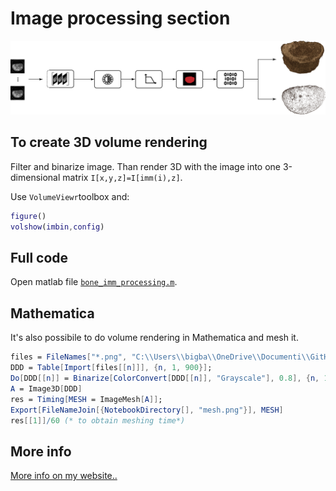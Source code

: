 # Image processing section

![schema](https://github.com/mastroalex/bone-homogenization/blob/main/image_processing/images/Risorsa%203.png)

## To create 3D volume rendering

Filter and binarize image.
Than render 3D with the image into one 3-dimensional matrix `I[x,y,z]=I[imm(i),z]`.

Use `VolumeViewr`toolbox and:
```matlab
figure()
volshow(imbin,config)
```
## Full code

Open matlab file [`bone_imm_processing.m`](https://github.com/mastroalex/bone-homogenization/blob/main/image_processing/bone_imm_processing.m).

## Mathematica

It's also possibile to do volume rendering in Mathematica and mesh it.

```mathematica
files = FileNames["*.png", "C:\\Users\\bigba\\OneDrive\\Documenti\\GitHub\\bone\homogenization\\image_processing\\file_raw\\slices600-699\\"];
DDD = Table[Import[files[[n]]], {n, 1, 900}];
Do[DDD[[n]] = Binarize[ColorConvert[DDD[[n]], "Grayscale"], 0.8], {n, 1, 900}];
A = Image3D[DDD]
res = Timing[MESH = ImageMesh[A]];
Export[FileNameJoin[{NotebookDirectory[], "mesh.png"}], MESH]
res[[1]]/60 (* to obtain meshing time*)
```

## More info 

[More info on my website..](https://alessandromastrofini.it/2021/11/26/image-volumetric-bone/)
